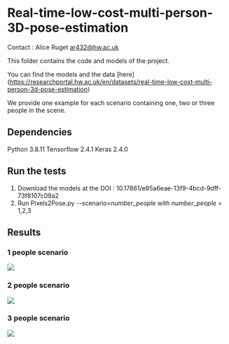# Real-time-low-cost-multi-person-3D-pose-estimation
Contact : Alice Ruget ar432@hw.ac.uk


This folder contains the code and models of the project.  


You can find the models and the data [here] (https://researchportal.hw.ac.uk/en/datasets/real-time-low-cost-multi-person-3d-pose-estimation) 

We provide one example for each scenario containing one, two or three people in the scene. 



## Dependencies 
Python 3.8.11
Tensorflow 2.4.1
Keras 2.4.0

## Run the tests
1. Download the models at the DOI : 10.17861/e85a6eae-13f9-4bcd-9dff-73f8107c09a2
2. Run Pixels2Pose.py --scenario=*number_people* with *number_people* = 1,2,3 

## Results
### 1 people scenario
![](figure_1people.png)

### 2 people scenario
![](figure_2people.png)

### 3 people scenario
![](figure_3people.png)
